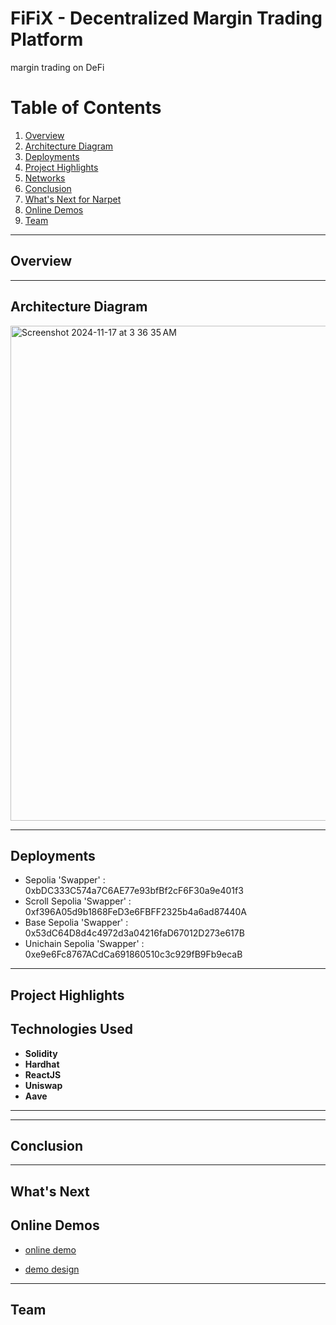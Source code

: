 # FiFiX - Decentralized Margin Trading Platform
margin trading on DeFi

# Table of Contents
1. [Overview](#overview)
2. [Architecture Diagram](#architecture-diagram)
3. [Deployments](#Deployments)
4. [Project Highlights](#project-highlights)
7. [Networks](#networks)
8. [Conclusion](#conclusion)
9. [What's Next for Narpet](#whats-next-for-narpet)
10. [Online Demos](#online-demos)
11. [Team](#team)

***
## Overview


***
## Architecture Diagram
<img width="792" alt="Screenshot 2024-11-17 at 3 36 35 AM" src="https://github.com/user-attachments/assets/bb6e4ffa-63d2-4a4c-9171-3020f4481763">


***
## Deployments

- Sepolia 'Swapper' : 0xbDC333C574a7C6AE77e93bfBf2cF6F30a9e401f3
- Scroll Sepolia 'Swapper' : 0xf396A05d9b1868FeD3e6FBFF2325b4a6ad87440A
- Base Sepolia 'Swapper' : 0x53dC64D8d4c4972d3a04216faD67012D273e617B
- Unichain Sepolia 'Swapper' : 0xe9e6Fc8767ACdCa691860510c3c929fB9Fb9ecaB 

***
## Project Highlights






## Technologies Used

- **Solidity**
- **Hardhat**
- **ReactJS**
- **Uniswap**
- **Aave**
***


***
## Conclusion


***
## What's Next 



## Online Demos
- [online demo]([fifiDemo](https://fi-fi-x.vercel.app/))


- [demo design](https://www.figma.com/proto/O9pt5ViUdNqs75isDjsPzq/Devcon?node-id=73-302&t=13wa3nBXwAiI98v0-1)


***
## Team
